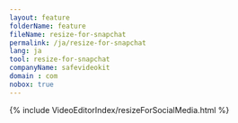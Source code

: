 ```yaml
---
layout: feature
folderName: feature
fileName: resize-for-snapchat
permalink: /ja/resize-for-snapchat
lang: ja
tool: resize-for-snapchat
companyName: safevideokit
domain : com
nobox: true
---
```


{% include VideoEditorIndex/resizeForSocialMedia.html %}

   